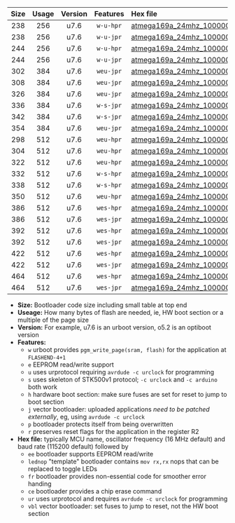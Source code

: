 |Size|Usage|Version|Features|Hex file|
|:-:|:-:|:-:|:-:|:--|
|238|256|u7.6|`w-u-hpr`|[atmega169a_24mhz_1000000bps_ur.hex](https://raw.githubusercontent.com/stefanrueger/urboot/main//atmega169a_24mhz_1000000bps_ur.hex)|
|238|256|u7.6|`w-u-jpr`|[atmega169a_24mhz_1000000bps_ur_vbl.hex](https://raw.githubusercontent.com/stefanrueger/urboot/main//atmega169a_24mhz_1000000bps_ur_vbl.hex)|
|244|256|u7.6|`w-u-hpr`|[atmega169a_24mhz_1000000bps_lednop_ur.hex](https://raw.githubusercontent.com/stefanrueger/urboot/main//atmega169a_24mhz_1000000bps_lednop_ur.hex)|
|244|256|u7.6|`w-u-jpr`|[atmega169a_24mhz_1000000bps_lednop_ur_vbl.hex](https://raw.githubusercontent.com/stefanrueger/urboot/main//atmega169a_24mhz_1000000bps_lednop_ur_vbl.hex)|
|302|384|u7.6|`weu-jpr`|[atmega169a_24mhz_1000000bps_ee_ur_vbl.hex](https://raw.githubusercontent.com/stefanrueger/urboot/main//atmega169a_24mhz_1000000bps_ee_ur_vbl.hex)|
|308|384|u7.6|`weu-jpr`|[atmega169a_24mhz_1000000bps_ee_lednop_ur_vbl.hex](https://raw.githubusercontent.com/stefanrueger/urboot/main//atmega169a_24mhz_1000000bps_ee_lednop_ur_vbl.hex)|
|326|384|u7.6|`weu-jpr`|[atmega169a_24mhz_1000000bps_ee_lednop_fr_ur_vbl.hex](https://raw.githubusercontent.com/stefanrueger/urboot/main//atmega169a_24mhz_1000000bps_ee_lednop_fr_ur_vbl.hex)|
|336|384|u7.6|`w-s-jpr`|[atmega169a_24mhz_1000000bps_vbl.hex](https://raw.githubusercontent.com/stefanrueger/urboot/main//atmega169a_24mhz_1000000bps_vbl.hex)|
|342|384|u7.6|`w-s-jpr`|[atmega169a_24mhz_1000000bps_lednop_vbl.hex](https://raw.githubusercontent.com/stefanrueger/urboot/main//atmega169a_24mhz_1000000bps_lednop_vbl.hex)|
|354|384|u7.6|`weu-jpr`|[atmega169a_24mhz_1000000bps_ee_lednop_fr_ce_ur_vbl.hex](https://raw.githubusercontent.com/stefanrueger/urboot/main//atmega169a_24mhz_1000000bps_ee_lednop_fr_ce_ur_vbl.hex)|
|298|512|u7.6|`weu-hpr`|[atmega169a_24mhz_1000000bps_ee_ur.hex](https://raw.githubusercontent.com/stefanrueger/urboot/main//atmega169a_24mhz_1000000bps_ee_ur.hex)|
|304|512|u7.6|`weu-hpr`|[atmega169a_24mhz_1000000bps_ee_lednop_ur.hex](https://raw.githubusercontent.com/stefanrueger/urboot/main//atmega169a_24mhz_1000000bps_ee_lednop_ur.hex)|
|322|512|u7.6|`weu-hpr`|[atmega169a_24mhz_1000000bps_ee_lednop_fr_ur.hex](https://raw.githubusercontent.com/stefanrueger/urboot/main//atmega169a_24mhz_1000000bps_ee_lednop_fr_ur.hex)|
|332|512|u7.6|`w-s-hpr`|[atmega169a_24mhz_1000000bps.hex](https://raw.githubusercontent.com/stefanrueger/urboot/main//atmega169a_24mhz_1000000bps.hex)|
|338|512|u7.6|`w-s-hpr`|[atmega169a_24mhz_1000000bps_lednop.hex](https://raw.githubusercontent.com/stefanrueger/urboot/main//atmega169a_24mhz_1000000bps_lednop.hex)|
|350|512|u7.6|`weu-hpr`|[atmega169a_24mhz_1000000bps_ee_lednop_fr_ce_ur.hex](https://raw.githubusercontent.com/stefanrueger/urboot/main//atmega169a_24mhz_1000000bps_ee_lednop_fr_ce_ur.hex)|
|386|512|u7.6|`wes-hpr`|[atmega169a_24mhz_1000000bps_ee.hex](https://raw.githubusercontent.com/stefanrueger/urboot/main//atmega169a_24mhz_1000000bps_ee.hex)|
|386|512|u7.6|`wes-jpr`|[atmega169a_24mhz_1000000bps_ee_vbl.hex](https://raw.githubusercontent.com/stefanrueger/urboot/main//atmega169a_24mhz_1000000bps_ee_vbl.hex)|
|392|512|u7.6|`wes-hpr`|[atmega169a_24mhz_1000000bps_ee_lednop.hex](https://raw.githubusercontent.com/stefanrueger/urboot/main//atmega169a_24mhz_1000000bps_ee_lednop.hex)|
|392|512|u7.6|`wes-jpr`|[atmega169a_24mhz_1000000bps_ee_lednop_vbl.hex](https://raw.githubusercontent.com/stefanrueger/urboot/main//atmega169a_24mhz_1000000bps_ee_lednop_vbl.hex)|
|422|512|u7.6|`wes-hpr`|[atmega169a_24mhz_1000000bps_ee_lednop_fr.hex](https://raw.githubusercontent.com/stefanrueger/urboot/main//atmega169a_24mhz_1000000bps_ee_lednop_fr.hex)|
|422|512|u7.6|`wes-jpr`|[atmega169a_24mhz_1000000bps_ee_lednop_fr_vbl.hex](https://raw.githubusercontent.com/stefanrueger/urboot/main//atmega169a_24mhz_1000000bps_ee_lednop_fr_vbl.hex)|
|464|512|u7.6|`wes-hpr`|[atmega169a_24mhz_1000000bps_ee_lednop_fr_ce.hex](https://raw.githubusercontent.com/stefanrueger/urboot/main//atmega169a_24mhz_1000000bps_ee_lednop_fr_ce.hex)|
|464|512|u7.6|`wes-jpr`|[atmega169a_24mhz_1000000bps_ee_lednop_fr_ce_vbl.hex](https://raw.githubusercontent.com/stefanrueger/urboot/main//atmega169a_24mhz_1000000bps_ee_lednop_fr_ce_vbl.hex)|

- **Size:** Bootloader code size including small table at top end
- **Useage:** How many bytes of flash are needed, ie, HW boot section or a multiple of the page size
- **Version:** For example, u7.6 is an urboot version, o5.2 is an optiboot version
- **Features:**
  + `w` urboot provides `pgm_write_page(sram, flash)` for the application at `FLASHEND-4+1`
  + `e` EEPROM read/write support
  + `u` uses urprotocol requiring `avrdude -c urclock` for programming
  + `s` uses skeleton of STK500v1 protocol; `-c urclock` and `-c arduino` both work
  + `h` hardware boot section: make sure fuses are set for reset to jump to boot section
  + `j` vector bootloader: uploaded applications *need to be patched externally*, eg, using `avrdude -c urclock`
  + `p` bootloader protects itself from being overwritten
  + `r` preserves reset flags for the application in the register R2
- **Hex file:** typically MCU name, oscillator frequency (16 MHz default) and baud rate (115200 default) followed by
  + `ee` bootloader supports EEPROM read/write
  + `lednop` "template" bootloader contains `mov rx,rx` nops that can be replaced to toggle LEDs
  + `fr` bootloader provides non-essential code for smoother error handing
  + `ce` bootloader provides a chip erase command
  + `ur` uses urprotocol and requires `avrdude -c urclock` for programming
  + `vbl` vector bootloader: set fuses to jump to reset, not the HW boot section
